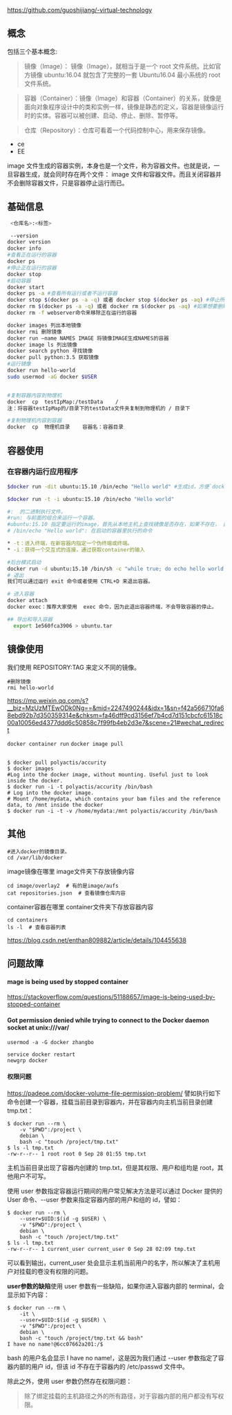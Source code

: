 <!-- @import "[TOC]" {cmd="toc" depthFrom=2 depthTo=3 orderedList=false} -->

https://github.com/guoshijiang/-virtual-technology

## 概念
 包括三个基本概念:

> 镜像（Image）： 镜像（Image），就相当于是一个 root 文件系统。比如官方镜像 ubuntu:16.04 就包含了完整的一套 Ubuntu16.04 最小系统的 root 文件系统。

> 容器（Container）：镜像（Image）和容器（Container）的关系，就像是面向对象程序设计中的类和实例一样，镜像是静态的定义，容器是镜像运行时的实体。容器可以被创建、启动、停止、删除、暂停等。

> 仓库（Repository）：仓库可看着一个代码控制中心，用来保存镜像。

+ ce
+ EE

image 文件生成的容器实例，本身也是一个文件，称为容器文件。也就是说，一旦容器生成，就会同时存在两个文件： image 文件和容器文件。而且关闭容器并不会删除容器文件，只是容器停止运行而已。

## 基础信息
```bash
 <仓库名>:<标签>

 --version
docker version
docker info
#查看正在运行的容器
docker ps
#停止正在运行的容器
docker stop
#启动容器
docker start
docker ps -a #查看所有运行或者不运行容器
docker stop $(docker ps -a -q) 或者 docker stop $(docker ps -aq) #停止所有的container（容器），这样才能够删除其中的images：
docker rm $(docker ps -a -q) 或者 docker rm $(docker ps -aq) #如果想要删除所有container（容器）的话再加一个指令
docker rm -f webserver命令来移除正在运行的容器

docker images 列出本地镜像
docker rmi 删除镜像
docker run —name NAMES IMAGE 将镜像IMAGE生成NAMES的容器
docker image ls 列出镜像
docker search python 寻找镜像
docker pull python:3.5 获取镜像
#运行镜像
docker run hello-world 
sudo usermod -aG docker $USER


#复制容器内容到物理机
docker  cp  testIpMap:/testData    / 
注：将容器testIpMap的/目录下的testData文件夹复制到物理机的 / 目录下

#复制物理机内容到容器
docker  cp  物理机目录    容器名：容器目录

```
## 容器使用

### 在容器内运行应用程序
```bash
$docker run -dit ubuntu:15.10 /bin/echo "Hello world" #生成id，方便`docker  exec -it 3b1c944cda86 /bin/sh` 进去

$docker run -t -i ubuntu:15.10 /bin/echo "Hello world"

#:  的二进制执行文件。
#run: 与前面的组合来运行一个容器。
#ubuntu:15.10 指定要运行的image，首先从本地主机上查找镜像是否存在，如果不存在， 就会从镜像仓库  Hub 下载公共镜像。**REPOSITORY:TAG**
# /bin/echo "Hello world": 在启动的容器里执行的命令

* -t：进入终端，在新容器内指定一个伪终端或终端。
* -i：获得一个交互式的连接，通过获取container的输入

#后台模式启动
docker run -d ubuntu:15.10 /bin/sh -c "while true; do echo hello world; sleep 1; done"
# 退出
我们可以通过运行 exit 命令或者使用 CTRL+D 来退出容器。

# 进入容器
docker attach
docker exec：推荐大家使用  exec 命令，因为此退出容器终端，不会导致容器的停止。

## 导出和导入容器
  export 1e560fca3906 > ubuntu.tar
```

## 镜像使用
我们使用 REPOSITORY:TAG 来定义不同的镜像。
```
#删除镜像
rmi hello-world
```

https://mp.weixin.qq.com/s?__biz=MzUzMTEwODk0Ng==&mid=2247490244&idx=1&sn=f42a566710fa68ebd92b7d350359314e&chksm=fa46dff9cd3156ef7b4cd7d151cbcfc61518c00a10056ed4377ddd6c50858c7f99fb4eb2d3e7&scene=21#wechat_redirect

`docker container run`  `docker image pull`

## 
```{bash}
$ docker pull polyactis/accurity
$ docker images
#Log into the docker image, without mounting. Useful just to look inside the docker.
$ docker run -i -t polyactis/accurity /bin/bash
# Log into the docker image.
# Mount /home/mydata, which contains your bam files and the reference data, to /mnt inside the docker
$ docker run -i -t -v /home/mydata:/mnt polyactis/accurity /bin/bash
```

## 其他
```
#进入docker的镜像目录。
cd /var/lib/docker 
```
image镜像在哪里
image文件夹下存放镜像内容
```
cd image/overlay2  # 有的是image/aufs  
cat repositories.json  # 查看镜像仓库内容
```
container容器在哪里
container文件夹下存放容器内容
```
cd containers 
ls -l  # 查看容器列表
```

https://blog.csdn.net/enthan809882/article/details/104455638

## 问题故障
#### mage is being used by stopped container

https://stackoverflow.com/questions/51188657/image-is-being-used-by-stopped-container

#### Got permission denied while trying to connect to the Docker daemon socket at unix:///var/
```
usermod -a -G docker zhangbo

service docker restart
newgrp docker
```


#### 权限问题
https://padeoe.com/docker-volume-file-permission-problem/
譬如执行如下命令创建一个容器，挂载当前目录到容器内，并在容器内向主机当前目录创建 tmp.txt：
```
$ docker run --rm \
    -v "$PWD":/project \
    debian \
    bash -c "touch /project/tmp.txt"
$ ls -l tmp.txt
-rw-r--r-- 1 root root 0 Sep 28 01:55 tmp.txt
```
主机当前目录出现了容器内创建的 tmp.txt，但是其权限、用户和组均是 root，其他用户不可写。

使用 user 参数指定容器运行期间的用户常见解决方法是可以通过 Docker 提供的 User 命令、--user 参数来指定容器内部的用户和组的 id，譬如：
```
$ docker run --rm \
    --user=$UID:$(id -g $USER) \
    -v "$PWD":/project \
    debian \
    bash -c "touch /project/tmp.txt"
$ ls -l tmp.txt
-rw-r--r-- 1 current_user current_user 0 Sep 28 02:09 tmp.txt
```
可以看到输出，current_user 处会显示主机当前用户的名字，所以解决了主机用户对挂载的卷没有权限的问题。

**user参数的缺陷**使用 user 参数有一些缺陷，如果你进入容器内部的 terminal，会显示如下内容：
```
$ docker run --rm \
    -it \
    --user=$UID:$(id -g $USER) \
    -v "$PWD":/project \
    debian \
    bash -c "touch /project/tmp.txt && bash"
I have no name!@6cc07662a201:/$    
```
bash 的用户名会显示 I have no name!，这是因为我们通过 --user 参数指定了容器内部的用户 id，但该 id 不存在于容器内的 /etc/passwd 文件中。

除此之外，使用 user 参数仍然存在权限问题：

> 除了绑定挂载的主机路径之外的所有路径，对于容器内部的用户都没有写权限。



